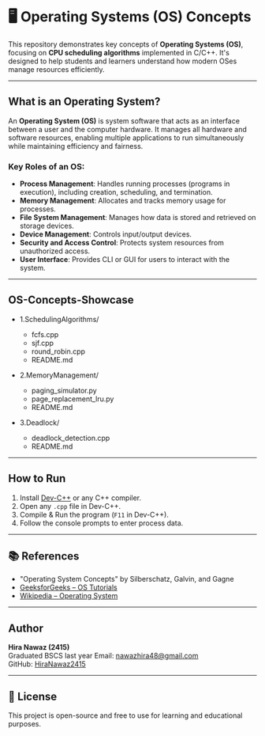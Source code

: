 # 🖥️ Operating Systems (OS) Concepts 

This repository demonstrates key concepts of **Operating Systems (OS)**, focusing on **CPU scheduling algorithms** implemented in C/C++. It's designed to help students and learners understand how modern OSes manage resources efficiently.

---

## What is an Operating System?

An **Operating System (OS)** is system software that acts as an interface between a user and the computer hardware. It manages all hardware and software resources, enabling multiple applications to run simultaneously while maintaining efficiency and fairness.

### Key Roles of an OS:
- **Process Management**: Handles running processes (programs in execution), including creation, scheduling, and termination.
- **Memory Management**: Allocates and tracks memory usage for processes.
- **File System Management**: Manages how data is stored and retrieved on storage devices.
- **Device Management**: Controls input/output devices.
- **Security and Access Control**: Protects system resources from unauthorized access.
- **User Interface**: Provides CLI or GUI for users to interact with the system.

---
## **OS-Concepts-Showcase**

- 1.SchedulingAlgorithms/
    -  fcfs.cpp
    -  sjf.cpp
    -  round_robin.cpp
    -  README.md

- 2.MemoryManagement/
  - paging_simulator.py
  - page_replacement_lru.py
  - README.md
-  3.Deadlock/
    - deadlock_detection.cpp
    -  README.md


---
##  How to Run

1. Install [Dev-C++](https://sourceforge.net/projects/orwelldevcpp/) or any C++ compiler.
2. Open any `.cpp` file in Dev-C++.
3. Compile & Run the program (`F11` in Dev-C++).
4. Follow the console prompts to enter process data.

---

## 📚 References

- "Operating System Concepts" by Silberschatz, Galvin, and Gagne
- [GeeksforGeeks – OS Tutorials](https://www.geeksforgeeks.org/operating-systems/)
- [Wikipedia – Operating System](https://en.wikipedia.org/wiki/Operating_system)

---

##  Author

**Hira Nawaz (2415)**  
Graduated BSCS last year 
Email: nawazhira48@gmail.com  
GitHub: [HiraNawaz2415](https://github.com/yourusername)

---

## 📜 License

This project is open-source and free to use for learning and educational purposes.

